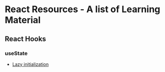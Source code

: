 # React Resources - A list of Learning Material

## React Hooks

### useState

- [Lazy initialization ](https://kentcdodds.com/blog/use-state-lazy-initialization-and-function-updates)
